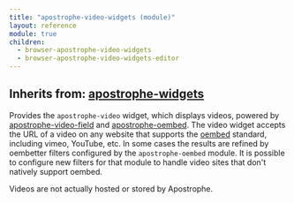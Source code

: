 ```yaml
---
title: "apostrophe-video-widgets (module)"
layout: reference
module: true
children:
  - browser-apostrophe-video-widgets
  - browser-apostrophe-video-widgets-editor
---
```

## Inherits from: [apostrophe-widgets](../apostrophe-widgets/index.html)
Provides the `apostrophe-video` widget, which displays videos, powered
by [apostrophe-video-field](../apostrophe-video-field/index.html) and
[apostrophe-oembed](../apostrophe-oembed/index.html). The video
widget accepts the URL of a video on any website that supports the
[oembed](http://oembed.com/) standard, including vimeo, YouTube, etc.
In some cases the results are refined by oembetter filters configured
by the `apostrophe-oembed` module. It is possible to configure new filters
for that module to handle video sites that don't natively support oembed.

Videos are not actually hosted or stored by Apostrophe.


